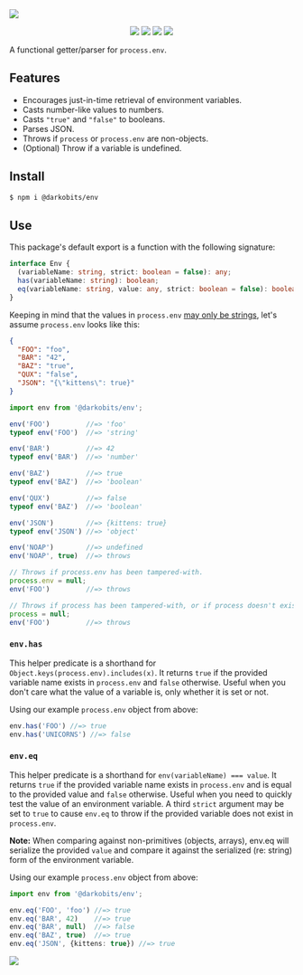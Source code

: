 <a href="#top" id="top">
  <img src="https://user-images.githubusercontent.com/441546/41958963-805c3a9e-79a0-11e8-91c1-2531f78cf467.png" style="max-width: 100%">
</a>
<p align="center">
  <a href="https://www.npmjs.com/package/@darkobits/env"><img src="https://img.shields.io/npm/v/@darkobits/env.svg?style=flat-square"></a>
  <a href="https://travis-ci.com/github/darkobits/env"><img src="https://img.shields.io/travis/com/darkobits/env?style=flat-square"></a>
  <a href="https://www.codacy.com/app/darkobits/env"><img src="https://img.shields.io/codacy/coverage/728590ddfc4d4658a170e37cd5d1b5d8.svg?style=flat-square"></a>
  <a href="https://conventionalcommits.org"><img src="https://img.shields.io/badge/conventional%20commits-1.0.0-FB5E85.svg?style=flat-square"></a>
</p>

A functional getter/parser for `process.env`.

## Features

- Encourages just-in-time retrieval of environment variables.
- Casts number-like values to numbers.
- Casts `"true"` and `"false"` to booleans.
- Parses JSON.
- Throws if `process` or `process.env` are non-objects.
- (Optional) Throw if a variable is undefined.

## Install

```bash
$ npm i @darkobits/env
```

## Use

This package's default export is a function with the following signature:

```ts
interface Env {
  (variableName: string, strict: boolean = false): any;
  has(variableName: string): boolean;
  eq(variableName: string, value: any, strict: boolean = false): boolean;
}
```

Keeping in mind that the values in `process.env` [may only be strings](https://nodejs.org/api/process.html#process_process_env), let's assume `process.env` looks like this:

```json
{
  "FOO": "foo",
  "BAR": "42",
  "BAZ": "true",
  "QUX": "false",
  "JSON": "{\"kittens\": true}"
}
```

```ts
import env from '@darkobits/env';

env('FOO')         //=> 'foo'
typeof env('FOO')  //=> 'string'

env('BAR')         //=> 42
typeof env('BAR')  //=> 'number'

env('BAZ')         //=> true
typeof env('BAZ')  //=> 'boolean'

env('QUX')         //=> false
typeof env('BAZ')  //=> 'boolean'

env('JSON')        //=> {kittens: true}
typeof env('JSON') //=> 'object'

env('NOAP')        //=> undefined
env('NOAP', true)  //=> throws

// Throws if process.env has been tampered-with.
process.env = null;
env('FOO')         //=> throws

// Throws if process has been tampered-with, or if process doesn't exist.
process = null;
env('FOO')         //=> throws
```

### `env.has`

This helper predicate is a shorthand for `Object.keys(process.env).includes(x)`. It returns `true` if the provided variable name exists in `process.env` and `false` otherwise. Useful when you don't care what the value of a variable is, only whether it is set or not.

Using our example `process.env` object from above:

```ts
env.has('FOO') //=> true
env.has('UNICORNS') //=> false
```

### `env.eq`

This helper predicate is a shorthand for `env(variableName) === value`. It returns `true` if the provided variable name exists in `process.env` and is equal to the provided value and `false` otherwise. Useful when you need to quickly test the value of an environment variable. A third `strict` argument may be set to `true` to cause `env.eq` to throw if the provided variable does not exist in `process.env`.

**Note:** When comparing against non-primitives (objects, arrays), env.eq will serialize the provided `value` and compare it against the serialized (re: string) form of the environment variable.

Using our example `process.env` object from above:

```ts
import env from '@darkobits/env';

env.eq('FOO', 'foo') //=> true
env.eq('BAR', 42)    //=> true
env.eq('BAR', null)  //=> false
env.eq('BAZ', true)  //=> true
env.eq('JSON', {kittens: true}) //=> true
```

<a href="#top">
  <img src="https://user-images.githubusercontent.com/441546/69777002-41ac7380-1153-11ea-85a4-88184f8c9975.png" style="max-width: 100%;">
</a>
